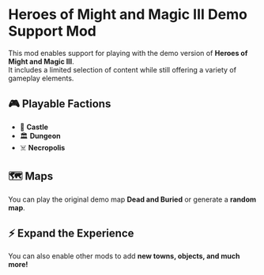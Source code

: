 # Heroes of Might and Magic III Demo Support Mod

This mod enables support for playing with the demo version of **Heroes of Might and Magic III**.  
It includes a limited selection of content while still offering a variety of gameplay elements.  

## 🎮 Playable Factions  
- 🏰 **Castle**  
- 🏛️ **Dungeon**  
- ☠️ **Necropolis**  

## 🗺️ Maps  
You can play the original demo map **Dead and Buried** or generate a **random map**.  

## ⚡ Expand the Experience  
You can also enable other mods to add **new towns, objects, and much more!**  
